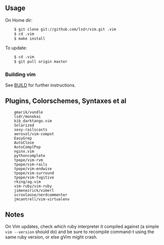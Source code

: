 ## Usage
On Home dir:

```sh
    $ git clone git://github.com/lsdr/vim.git .vim  
    $ cd .vim
    $ make install
```

To update:

```sh
    $ cd .vim
    $ git pull origin master
```

### Building vim
See [BUILD](https://github.com/lsdr/vim-folder/blob/master/BUILD.markdown) for
further instructions.

## Plugins, Colorschemes, Syntaxes et al
```VimL
    gmarik/vundle
    lsdr/monokai
    kib_darktango.vim
    Solarized
    sexy-railscasts
    aerosol/vim-compot
    EasyGrep
    AutoClose
    AutoComplPop
    nginx.vim
    pythoncomplete
    tpope/vim-rvm
    tpope/vim-rails
    tpope/vim-endwise
    tpope/vim-surround
    tpope/vim-fugitive
    rking/ag.vim
    vim-ruby/vim-ruby
    jimenezrick/vimerl
    scrooloose/nerdcommenter
    jmcantrell/vim-virtualenv
```

## Notes
On Vim updates, check which ruby interpreter it compiled against (a simple `vim --version`
should do) and be sure to recompile command-t using the same ruby version,
or else gVim might crash.

